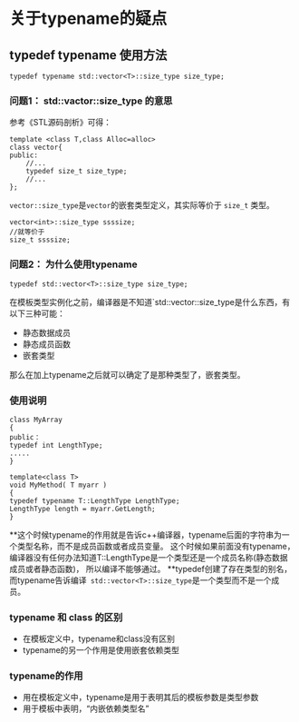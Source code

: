 # 关于typename的疑点

## typedef typename 使用方法

` typedef typename std::vector<T>::size_type size_type; `

### 问题1： std::vactor<T>::size_type 的意思
 
 参考《STL源码剖析》可得：
 
```
template <class T,class Alloc=alloc>
class vector{
public:
    //...
    typedef size_t size_type;
    //...
};
```

`vector::size_type`是`vector`的嵌套类型定义，其实际等价于 `size_t` 类型。

```
vector<int>::size_type ssssize;
//就等价于
size_t ssssize;
```

### 问题2： 为什么使用typename

`typedef std::vector<T>::size_type size_type;`

在模板类型实例化之前，编译器是不知道`std::vector<T>::size_type是什么东西，有以下三种可能：
- 静态数据成员
- 静态成员函数
- 嵌套类型

那么在加上typename之后就可以确定了是那种类型了，嵌套类型。

### 使用说明

```
class MyArray 
{ 
public：
typedef int LengthType;
.....
}

template<class T>
void MyMethod( T myarr ) 
{ 
typedef typename T::LengthType LengthType; 
LengthType length = myarr.GetLength; 
}
```
**这个时候typename的作用就是告诉c++编译器，typename后面的字符串为一个类型名称，而不是成员函数或者成员变量。
这个时候如果前面没有typename，编译器没有任何办法知道T::LengthType是一个类型还是一个成员名称(静态数据成员或者静态函数)，
所以编译不能够通过。 
**typedef创建了存在类型的别名，而typename告诉编译` std::vector<T>::size_type`是一个类型而不是一个成员。

### typename 和 class 的区别
 
 - 在模板定义中，typename和class没有区别
 - typename的另一个作用是使用嵌套依赖类型

### typename的作用

- 用在模板定义中，typename是用于表明其后的模板参数是类型参数
- 用于模板中表明，“内嵌依赖类型名”





